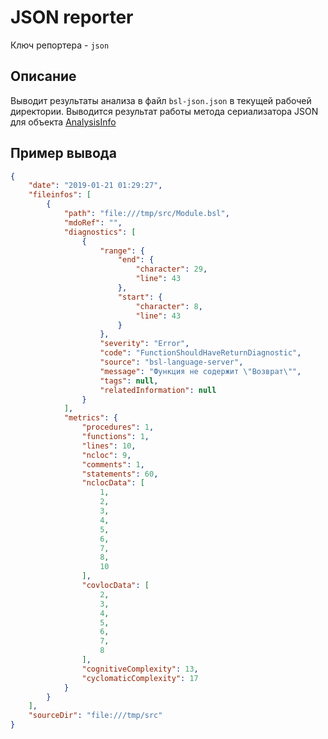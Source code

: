# JSON reporter

Ключ репортера - `json`

## Описание

Выводит результаты анализа в файл `bsl-json.json` в текущей рабочей директории. Выводится результат работы метода сериализатора JSON для объекта [AnalysisInfo](https://github.com/1c-syntax/bsl-language-server/blob/develop/src/main/java/com/github/_1c_syntax/bsl/languageserver/reporters/data/AnalysisInfo.java)

## Пример вывода

```json
{
    "date": "2019-01-21 01:29:27",
    "fileinfos": [
        {
            "path": "file:///tmp/src/Module.bsl",
            "mdoRef": "",
            "diagnostics": [
                {
                    "range": {
                        "end": {
                            "character": 29,
                            "line": 43
                        },
                        "start": {
                            "character": 8,
                            "line": 43
                        }
                    },
                    "severity": "Error",
                    "code": "FunctionShouldHaveReturnDiagnostic",
                    "source": "bsl-language-server",
                    "message": "Функция не содержит \"Возврат\"",
                    "tags": null,
                    "relatedInformation": null
                }
            ],
            "metrics": {
                "procedures": 1,
                "functions": 1,
                "lines": 10,
                "ncloc": 9,
                "comments": 1,
                "statements": 60,
                "nclocData": [
                    1,
                    2,
                    3,
                    4,
                    5,
                    6,
                    7,
                    8,
                    10
                ],
                "covlocData": [
                    2,
                    3,
                    4,
                    5,
                    6,
                    7,
                    8
                ],
                "cognitiveComplexity": 13,
                "cyclomaticComplexity": 17
            }
        }
    ],
    "sourceDir": "file:///tmp/src"
}
```
